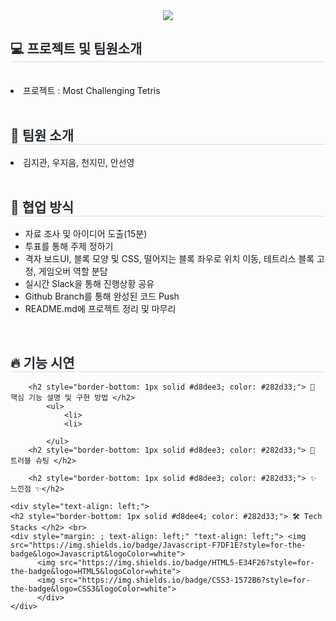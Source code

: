 <div align= "center">
    <img src="https://capsule-render.vercel.app/api?type=soft&color=0:df90ee,100:3c9ab9&height=120&text=Most%20Challenging%20Tetris&animation=twinkling&fontColor=ffffff&fontSize=70" />
    </div>
    <div style="text-align: left;"> 
    <h2 style="border-bottom: 1px solid #d8dee4; color: #282d33;"> 💻 프로젝트 및 팀원소개 </h2>
		<br>
			<li>
				프로젝트 : Most Challenging Tetris
			</li>
		<br>
		<h2 style="border-bottom: 1px solid #d8dee3; color: #282d33;"> 🤗 팀원 소개 </h2>	
			<li>
				김지관, 우지음, 천지민, 안선영
			</li>
		<br>
		<h2 style="border-bottom: 1px solid #d8dee3; color: #282d33;"> 💪 협업 방식 </h2>
			<ul>
				<li>자료 조사 및 아이디어 도출(15분)</li>
				<li>투표를 통해 주제 정하기</li>
				<li>격자 보드UI, 블록 모양 및 CSS, 떨어지는 블록 좌우로 위치 이동, 테트리스 블록 고정, 게임오버 역할 분담</li>
				<li>실시간 Slack을 통해 진행상황 공유</li>
				<li>Github Branch를 통해 완성된 코드 Push</li>
				<li>README.md에 프로젝트 정리 및 마무리</li>
			</ul>
   	<br>
		<h2 style="border-bottom: 1px solid #d8dee3; color: #282d33;"> 🔥 기능 시연 </h2>

		<h2 style="border-bottom: 1px solid #d8dee3; color: #282d33;"> 🎯 핵심 기능 설명 및 구현 방법 </h2>
			<ul>
	 			<li>
		 		<li>
		 		
	 		</ul>
		<h2 style="border-bottom: 1px solid #d8dee3; color: #282d33;"> 🚀 트러블 슈팅 </h2>
 		
		<h2 style="border-bottom: 1px solid #d8dee3; color: #282d33;"> ✨ 느낀점 ✨</h2>
	  
    <div style="text-align: left;">
    <h2 style="border-bottom: 1px solid #d8dee4; color: #282d33;"> 🛠️ Tech Stacks </h2> <br> 
    <div style="margin: ; text-align: left;" "text-align: left;"> <img src="https://img.shields.io/badge/Javascript-F7DF1E?style=for-the-badge&logo=Javascript&logoColor=white">
          <img src="https://img.shields.io/badge/HTML5-E34F26?style=for-the-badge&logo=HTML5&logoColor=white">
          <img src="https://img.shields.io/badge/CSS3-1572B6?style=for-the-badge&logo=CSS3&logoColor=white">
          </div>
    </div>
    
